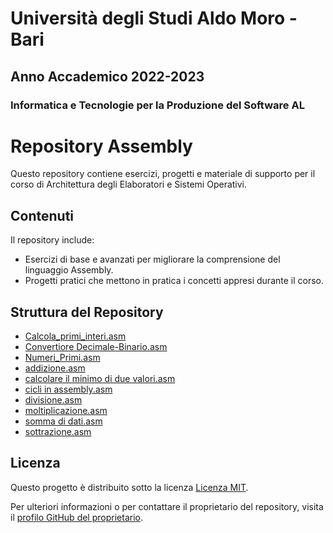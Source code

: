 # Università degli Studi Aldo Moro - Bari

## Anno Accademico 2022-2023

### Informatica e Tecnologie per la Produzione del Software AL

# Repository Assembly

Questo repository contiene esercizi, progetti e materiale di supporto per il corso di Architettura degli Elaboratori e Sistemi Operativi.

## Contenuti

Il repository include:

- Esercizi di base e avanzati per migliorare la comprensione del linguaggio Assembly.
- Progetti pratici che mettono in pratica i concetti appresi durante il corso.

## Struttura del Repository

- [Calcola_primi_interi.asm](https://github.com/checcoconf/ProgrammiAssembly/blob/main/Calcola_primi_interi.asm)
- [Convertiore Decimale-Binario.asm](https://github.com/checcoconf/ProgrammiAssembly/blob/main/Convertiore%20Decimale-Binario.asm)
- [Numeri_Primi.asm](https://github.com/checcoconf/ProgrammiAssembly/blob/main/Numeri_Primi.asm)
- [addizione.asm](https://github.com/checcoconf/ProgrammiAssembly/blob/main/addizione.asm)
- [calcolare il minimo di due valori.asm](https://github.com/checcoconf/ProgrammiAssembly/blob/main/calcolare%20il%20minimo%20di%20due%20valori.asm)
- [cicli in assembly.asm](https://github.com/checcoconf/ProgrammiAssembly/blob/main/cicli%20in%20assembly.asm)
- [divisione.asm](https://github.com/checcoconf/ProgrammiAssembly/blob/main/divisione.asm)
- [moltiplicazione.asm](https://github.com/checcoconf/ProgrammiAssembly/blob/main/moltiplicazione.asm)
- [somma di dati.asm](https://github.com/checcoconf/ProgrammiAssembly/blob/main/somma%20di%20dati.asm)
- [sottrazione.asm](https://github.com/checcoconf/ProgrammiAssembly/blob/main/sottrazione.asm)
  
## Licenza

Questo progetto è distribuito sotto la licenza [Licenza MIT](https://opensource.org/licenses/MIT).

Per ulteriori informazioni o per contattare il proprietario del repository, visita il [profilo GitHub del proprietario](https://github.com/checcoconf).

